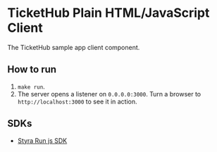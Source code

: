 # TicketHub Plain HTML/JavaScript Client

The TicketHub sample app client component.

## How to run

1. `make run`.
2. The server opens a listener on `0.0.0.0:3000`. Turn a browser to `http://localhost:3000` to see it in action.

## SDKs

* [Styra Run js SDK](https://github.com/StyraInc/styra-run-sdk-js)
